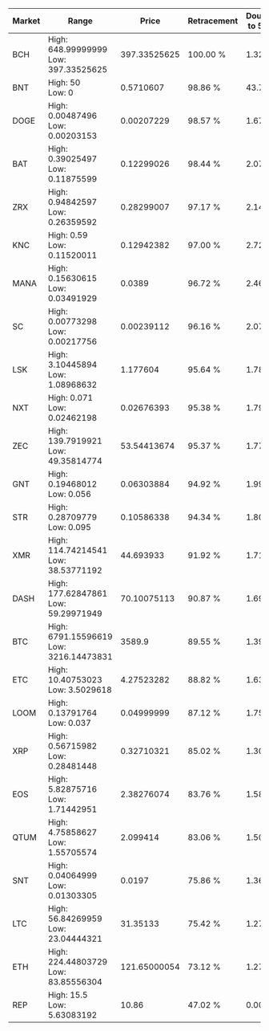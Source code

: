 | Market | Range | Price| Retracement | Doubles to 50% |
| --- | --- | --- | --- | --- |
| BCH | High: 648.99999999<br />Low: 397.33525625 | 397.33525625 | 100.00 % | 1.32 |
| BNT | High: 50<br />Low: 0 | 0.5710607 | 98.86 % | 43.78 |
| DOGE | High: 0.00487496<br />Low: 0.00203153 | 0.00207229 | 98.57 % | 1.67 |
| BAT | High: 0.39025497<br />Low: 0.11875599 | 0.12299026 | 98.44 % | 2.07 |
| ZRX | High: 0.94842597<br />Low: 0.26359592 | 0.28299007 | 97.17 % | 2.14 |
| KNC | High: 0.59<br />Low: 0.11520011 | 0.12942382 | 97.00 % | 2.72 |
| MANA | High: 0.15630615<br />Low: 0.03491929 | 0.0389 | 96.72 % | 2.46 |
| SC | High: 0.00773298<br />Low: 0.00217756 | 0.00239112 | 96.16 % | 2.07 |
| LSK | High: 3.10445894<br />Low: 1.08968632 | 1.177604 | 95.64 % | 1.78 |
| NXT | High: 0.071<br />Low: 0.02462198 | 0.02676393 | 95.38 % | 1.79 |
| ZEC | High: 139.7919921<br />Low: 49.35814774 | 53.54413674 | 95.37 % | 1.77 |
| GNT | High: 0.19468012<br />Low: 0.056 | 0.06303884 | 94.92 % | 1.99 |
| STR | High: 0.28709779<br />Low: 0.095 | 0.10586338 | 94.34 % | 1.80 |
| XMR | High: 114.74214541<br />Low: 38.53771192 | 44.693933 | 91.92 % | 1.71 |
| DASH | High: 177.62847861<br />Low: 59.29971949 | 70.10075113 | 90.87 % | 1.69 |
| BTC | High: 6791.15596619<br />Low: 3216.14473831 | 3589.9 | 89.55 % | 1.39 |
| ETC | High: 10.40753023<br />Low: 3.5029618 | 4.27523282 | 88.82 % | 1.63 |
| LOOM | High: 0.13791764<br />Low: 0.037 | 0.04999999 | 87.12 % | 1.75 |
| XRP | High: 0.56715982<br />Low: 0.28481448 | 0.32710321 | 85.02 % | 1.30 |
| EOS | High: 5.82875716<br />Low: 1.71442951 | 2.38276074 | 83.76 % | 1.58 |
| QTUM | High: 4.75858627<br />Low: 1.55705574 | 2.099414 | 83.06 % | 1.50 |
| SNT | High: 0.04064999<br />Low: 0.01303305 | 0.0197 | 75.86 % | 1.36 |
| LTC | High: 56.84269959<br />Low: 23.04444321 | 31.35133 | 75.42 % | 1.27 |
| ETH | High: 224.44803729<br />Low: 83.85556304 | 121.65000054 | 73.12 % | 1.27 |
| REP | High: 15.5<br />Low: 5.63083192 | 10.86 | 47.02 % | 0.00 |
